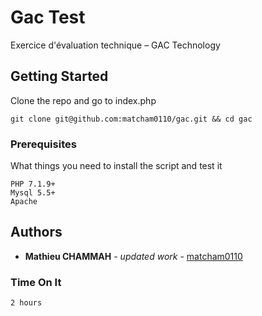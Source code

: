 # Gac Test

Exercice d'évaluation technique – GAC Technology

## Getting Started

Clone the repo and go to index.php

```
git clone git@github.com:matcham0110/gac.git && cd gac
```

### Prerequisites

What things you need to install the script and test it

```
PHP 7.1.9+
Mysql 5.5+
Apache
```

## Authors

* **Mathieu CHAMMAH** - *updated work* - [matcham0110](https://github.com/matcham0110)

### Time On It

```
2 hours
```

